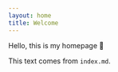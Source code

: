 ```yaml
---
layout: home
title: Welcome
---
```


Hello, this is my homepage 🚀  

This text comes from `index.md`.
